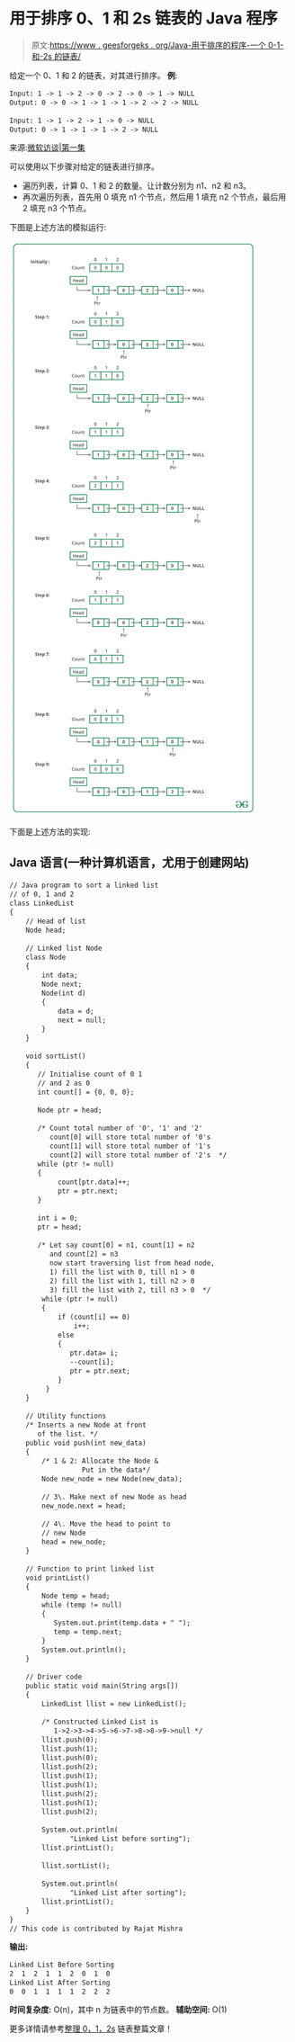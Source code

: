 # 用于排序 0、1 和 2s 链表的 Java 程序

> 原文:[https://www . geesforgeks . org/Java-用于排序的程序-一个 0-1-和-2s 的链表/](https://www.geeksforgeeks.org/java-program-for-sorting-a-linked-list-of-0s-1s-and-2s/)

给定一个 0、1 和 2 的链表，对其进行排序。
**例**:

```
Input: 1 -> 1 -> 2 -> 0 -> 2 -> 0 -> 1 -> NULL
Output: 0 -> 0 -> 1 -> 1 -> 1 -> 2 -> 2 -> NULL

Input: 1 -> 1 -> 2 -> 1 -> 0 -> NULL 
Output: 0 -> 1 -> 1 -> 1 -> 2 -> NULL

```

来源:[微软访谈|第一集](https://www.geeksforgeeks.org/microsoft-interview-set-1/)

可以使用以下步骤对给定的链表进行排序。

*   遍历列表，计算 0、1 和 2 的数量。让计数分别为 n1、n2 和 n3。
*   再次遍历列表，首先用 0 填充 n1 个节点，然后用 1 填充 n2 个节点，最后用 2 填充 n3 个节点。

下图是上述方法的模拟运行:

![](img/17513c1428d4f78489a3b4005798659b.png)

下面是上述方法的实现:

## Java 语言(一种计算机语言，尤用于创建网站)

```
// Java program to sort a linked list 
// of 0, 1 and 2
class LinkedList
{
    // Head of list
    Node head;  

    // Linked list Node
    class Node
    {
        int data;
        Node next;
        Node(int d) 
        {
            data = d; 
            next = null; 
        }
    }

    void sortList()
    {
       // Initialise count of 0 1 
       // and 2 as 0
       int count[] = {0, 0, 0}; 

       Node ptr = head;

       /* Count total number of '0', '1' and '2'
          count[0] will store total number of '0's
          count[1] will store total number of '1's
          count[2] will store total number of '2's  */
       while (ptr != null) 
       {
            count[ptr.data]++;
            ptr = ptr.next;
       }

       int i = 0;
       ptr = head;

       /* Let say count[0] = n1, count[1] = n2 
          and count[2] = n3
          now start traversing list from head node,
          1) fill the list with 0, till n1 > 0
          2) fill the list with 1, till n2 > 0
          3) fill the list with 2, till n3 > 0  */
        while (ptr != null) 
        {
            if (count[i] == 0)
                i++;
            else 
            {
               ptr.data= i;
               --count[i];
               ptr = ptr.next;
            }
         }
    }                 

    // Utility functions 
    /* Inserts a new Node at front 
       of the list. */
    public void push(int new_data)
    {
        /* 1 & 2: Allocate the Node &
                  Put in the data*/
        Node new_node = new Node(new_data);

        // 3\. Make next of new Node as head 
        new_node.next = head;

        // 4\. Move the head to point to 
        // new Node 
        head = new_node;
    }

    // Function to print linked list 
    void printList()
    {
        Node temp = head;
        while (temp != null)
        {
           System.out.print(temp.data + " ");
           temp = temp.next;
        }  
        System.out.println();
    }

    // Driver code
    public static void main(String args[])
    {
        LinkedList llist = new LinkedList();

        /* Constructed Linked List is 
           1->2->3->4->5->6->7->8->8->9->null */
        llist.push(0);
        llist.push(1);
        llist.push(0);
        llist.push(2);
        llist.push(1);
        llist.push(1);
        llist.push(2);
        llist.push(1);
        llist.push(2);

        System.out.println(
               "Linked List before sorting");
        llist.printList();

        llist.sortList();

        System.out.println(
               "Linked List after sorting");
        llist.printList();
    }
} 
// This code is contributed by Rajat Mishra 
```

**输出:**

```
Linked List Before Sorting
2  1  2  1  1  2  0  1  0
Linked List After Sorting
0  0  1  1  1  1  2  2  2
```

**时间复杂度:** O(n)，其中 n 为链表中的节点数。
**辅助空间:** O(1)

更多详情请参考[整理 0，1，2s](https://www.geeksforgeeks.org/sort-a-linked-list-of-0s-1s-or-2s/) 链表整篇文章！
